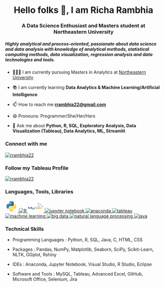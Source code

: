 <h1 align="center">Hello folks 👋, I am Richa Rambhia </h1>
<h3 align="center">A Data Science Enthusiast and Masters student at Northeastern University</h3>


<h5 align="left">Highly analytical and process-oriented, passionate about data science and data analysis with knowledge of analytical 
methods, statistical computing methods, data visualization, regression analysis and data technologies and tools. </h5>


- 👨🏽‍🎓 I am currently pursuing Masters in Analytics at [Northeastern University](https://www.northeastern.edu/)

- 📚 I am currently learning **Data Analytics & Machine Learning/Artificial Intelligence**

- 📫 How to reach me **rrambhia22@gmail.com**

- 😄 Pronouns: Programmer/She/Her/Hers

- 💬 Ask me about **Python, R, SQL, Exploratory Analysis, Data Visualization (Tableau), Data Analytics, ML, Streamlit**



<h3 align="left">Connect with me</h3>
<p align="left">
<a href="https://www.linkedin.com/in/richarambhia/" target="blank"><img align="center" src="https://raw.githubusercontent.com/rahuldkjain/github-profile-readme-generator/master/src/images/icons/Social/linked-in-alt.svg" alt="rrambhia22" height="30" width="40" /></a>
</p>

<h3 align="left">Follow my Tableau Profile</h3>
<p align="left"> <a href="https://public.tableau.com/app/profile/richarambhia" target="blank"><img src="https://public.tableau.com/s/sites/default/files/media/tableautips_30.png" alt="rrambhia22" height="60" width="80"/> </a> 
</p>

<h3 align="left">Languages, Tools, Libraries</h3>
<p align="left"> 
<a href="https://www.python.org" target="_blank" rel="noreferrer"> <img src="https://raw.githubusercontent.com/devicons/devicon/master/icons/python/python-original.svg" alt="python" width="40" height="40"/> </a>  <a href="https://www.r-project.org/" target="_blank" rel="noreferrer"> <img src="https://www.r-project.org/logo/Rlogo.svg" alt="R" width="40" height="40"/> </a>  <a href="https://www.mysql.com/" target="_blank" rel="noreferrer"> <img src="https://raw.githubusercontent.com/devicons/devicon/master/icons/mysql/mysql-original-wordmark.svg" alt="mysql" width="50" height="40"/> </a>  <a href="https://jupyter.org/" target="_blank" rel="noreferrer"> <img src="https://upload.wikimedia.org/wikipedia/commons/thumb/3/38/Jupyter_logo.svg/1200px-Jupyter_logo.svg.png" alt="jupyter notebook" width="40" height="40"/> </a> <a href="https://docs.anaconda.com/anaconda/navigator/" target="_blank" rel="noreferrer"> <img src="https://www.psych.mcgill.ca/labs/mogillab/anaconda2/pkgs/anaconda-navigator-1.4.3-py27_0/lib/python2.7/site-packages/anaconda_navigator/static/images/anaconda-icon-1024x1024.png" alt="anaconda" width="30" height="40"/> </a> <a href="https://www.tableau.com/" target="_blank" rel="noreferrer"> <img src="https://logos-world.net/wp-content/uploads/2021/10/Tableau-Emblem.png" alt="tableau" width="50" height="40"/> </a> <a href="https://www.ibm.com/cloud/learn/machine-learning" target="_blank" rel="noreferrer"> <img src="https://upload.wikimedia.org/wikipedia/commons/d/d5/Hey_Machine_Learning_Logo.png" alt="machine learning" width="40" height="40"/> </a> <a href="https://nix-united.com/services/big-data-analytics-and-consulting-services/?gclid=CjwKCAjwwo-WBhAMEiwAV4dybYZXcZUrDxuhe3rQCR9Al4ecL99zOQ1znWregXKfzo-waPxnvnz7RxoCxZ0QAvD_BwE&utm_campaign=s_big-data&utm_medium=cpc&utm_source=google" target="_blank" rel="noreferrer"> <img src="https://previews.123rf.com/images/natalimis/natalimis1608/natalimis160800053/61691783-big-data-word-cloud-icon.jpg" alt="big data" width="50" height="40"/> </a> <a href="https://www.datarobot.com/blog/what-is-natural-language-processing-introduction-to-nlp/" target="_blank" rel="noreferrer"> <img src="https://upload.wikimedia.org/wikipedia/commons/c/c8/NLP%2B%2B_Programming_Language_Logo.png" alt="natural language processing" width="40" height="40"/> </a> <a href="https://www.w3schools.com/java/" target="_blank" rel="noreferrer"> <img src="https://archive.org/download/java_logo/java_logo.png" alt="java" width="40" height="40"/> </a> </a> 

</p>

<h3 align="left">Technical Skills</h3>
<p align="left">

- Programming Languages : Python, R, SQL, Java, C, HTML, CSS

- Packages : Pandas, NumPy, Matplotlib, Seaborn, SciPy, Scikit-Learn, NLTK, GGplot, Rshiny

- IDEs : Anaconda, Jupyter Notebook, Visual Studio, R Studio, Eclipse

- Software and Tools : MySQL, Tableau, Advanced Excel, GitHub, Microsoft Office, Selenium, Jira

</p>
